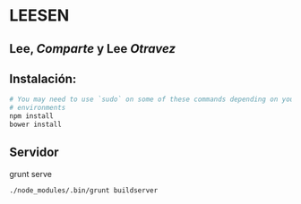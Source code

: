 # LEESEN

Lee, *Comparte* y Lee *Otravez*
----------------------------------


## Instalación:

```bash
# You may need to use `sudo` on some of these commands depending on your
# environments
npm install
bower install
```


## Servidor

grunt serve
```
./node_modules/.bin/grunt buildserver
```